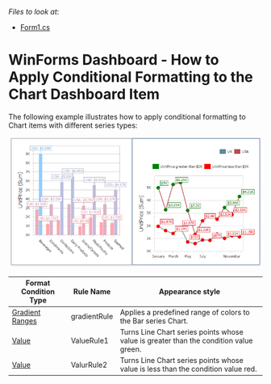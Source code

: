 
*Files to look at*:

* [Form1.cs](./CS/ChartFormatRulesSample/Form1.cs) 

# WinForms Dashboard - How to Apply Conditional Formatting to the Chart Dashboard Item

The following example illustrates how to apply conditional formatting to Chart items with different series types:

![](/images/chart-with-conditional-formatting-applied.png)

|Format Condition Type |  Rule Name | Appearance style |
|---|---|---|
|   [Gradient Ranges](https://docs.devexpress.com/Dashboard/114407/common-features/appearance-customization/conditional-formatting/gradient-ranges?v=20.1)      |   gradientRule     | Applies a predefined range of colors to the Bar series Chart.
|   [Value](https://docs.devexpress.com/Dashboard/114402/common-features/appearance-customization/conditional-formatting/value?v=20.1)      |    ValueRule1    |  Turns Line Chart series points whose value is greater than the condition value green.
|   [Value](https://docs.devexpress.com/Dashboard/114402/common-features/appearance-customization/conditional-formatting/value?v=20.1)      |    ValurRule2    | Turns Line Chart series points whose value is less than the condition value red.




